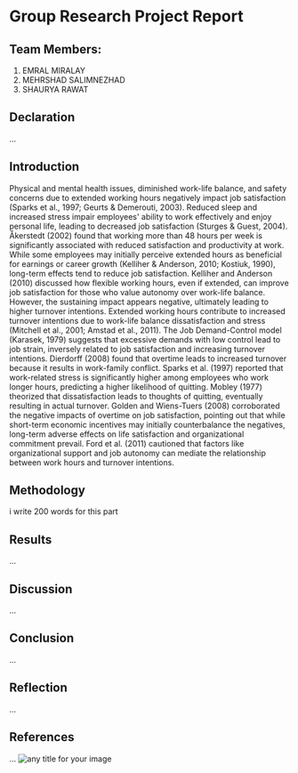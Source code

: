 # Group Research Project Report

## Team Members:
1. EMRAL MIRALAY
2. MEHRSHAD SALIMNEZHAD
3. SHAURYA RAWAT

## Declaration
... 

## Introduction
Physical and mental health issues, diminished work-life balance, and safety concerns due to extended working hours negatively impact job satisfaction (Sparks et al., 1997; Geurts & Demerouti, 2003). Reduced sleep and increased stress impair employees' ability to work effectively and enjoy personal life, leading to decreased job satisfaction (Sturges & Guest, 2004). Åkerstedt (2002) found that working more than 48 hours per week is significantly associated with reduced satisfaction and productivity at work.
While some employees may initially perceive extended hours as beneficial for earnings or career growth (Kelliher & Anderson, 2010; Kostiuk, 1990), long-term effects tend to reduce job satisfaction. Kelliher and Anderson (2010) discussed how flexible working hours, even if extended, can improve job satisfaction for those who value autonomy over work-life balance. However, the sustaining impact appears negative, ultimately leading to higher turnover intentions.
Extended working hours contribute to increased turnover intentions due to work-life balance dissatisfaction and stress (Mitchell et al., 2001; Amstad et al., 2011). The Job Demand-Control model (Karasek, 1979) suggests that excessive demands with low control lead to job strain, inversely related to job satisfaction and increasing turnover intentions. Dierdorff (2008) found that overtime leads to increased turnover because it results in work-family conflict. Sparks et al. (1997) reported that work-related stress is significantly higher among employees who work longer hours, predicting a higher likelihood of quitting.
Mobley (1977) theorized that dissatisfaction leads to thoughts of quitting, eventually resulting in actual turnover. Golden and Wiens-Tuers (2008) corroborated the negative impacts of overtime on job satisfaction, pointing out that while short-term economic incentives may initially counterbalance the negatives, long-term adverse effects on life satisfaction and organizational commitment prevail. Ford et al. (2011) cautioned that factors like organizational support and job autonomy can mediate the relationship between work hours and turnover intentions.


## Methodology
i write 200 words for this part

## Results
... 

## Discussion
... 

## Conclusion
... 

## Reflection
... 

## References
... 
![any title for your image](ht)